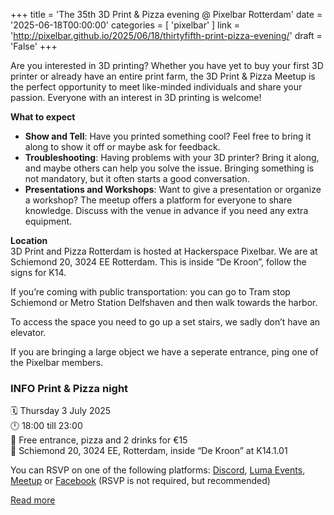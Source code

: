 +++
title = 'The 35th 3D Print & Pizza evening @ Pixelbar Rotterdam'
date = '2025-06-18T00:00:00'
categories = [ 
 'pixelbar' 
] 
link = 'http://pixelbar.github.io/2025/06/18/thirtyfifth-print-pizza-evening/'
draft = 'False'
+++

<p>Are you interested in 3D printing? Whether you have yet to buy your first 3D printer or already have an entire print farm, the 3D Print &amp; Pizza Meetup is the perfect opportunity to meet like-minded individuals and share your passion. Everyone with an interest in 3D printing is welcome!</p>

<p><strong>What to expect</strong></p>
<ul>
  <li><strong>Show and Tell</strong>: Have you printed something cool? Feel free to bring it along to show it off or maybe ask for feedback.</li>
  <li><strong>Troubleshooting</strong>: Having problems with your 3D printer? Bring it along, and maybe others can help you solve the issue. Bringing something is not mandatory, but it often starts a good conversation.</li>
  <li><strong>Presentations and Workshops</strong>: Want to give a presentation or organize a workshop? The meetup offers a platform for everyone to share knowledge. Discuss with the venue in advance if you need any extra equipment.</li>
</ul>

<p><strong>Location</strong><br />
3D Print and Pizza Rotterdam is hosted at Hackerspace Pixelbar. We are at Schiemond 20, 3024 EE Rotterdam. This is inside “De Kroon”, follow the signs for K14.</p>

<p>If you’re coming with public transportation: you can go to Tram stop Schiemond or Metro Station Delfshaven and then walk towards the harbor.</p>

<p>To access the space you need to go up a set stairs, we sadly don’t have an elevator.</p>

<p>If you are bringing a large object we have a seperate entrance, ping one of the Pixelbar members.</p>

<h3 id="info-print--pizza-night"><strong>INFO Print &amp; Pizza night</strong><br /></h3>
<p>🗓 Thursday 3 July 2025<br />
🕛 18:00 till 23:00<br />
💸 Free entrance, pizza and 2 drinks for €15<br />
📍 Schiemond 20, 3024 EE, Rotterdam, inside “De Kroon” at K14.1.01<br /></p>

<p>You can RSVP on one of the following platforms: <a href="https://discord.gg/tqTZJYZ2gm?event=1384957938895949886">Discord</a>, <a href="https://lu.ma/din791jj">Luma Events</a>, <a href="https://www.meetup.com/3d-print-pizza/events/308551357">Meetup</a> or <a href="https://www.facebook.com/events/2023291468419304">Facebook</a> (RSVP is not required, but recommended)</p>

[Read more](http://pixelbar.github.io/2025/06/18/thirtyfifth-print-pizza-evening/)